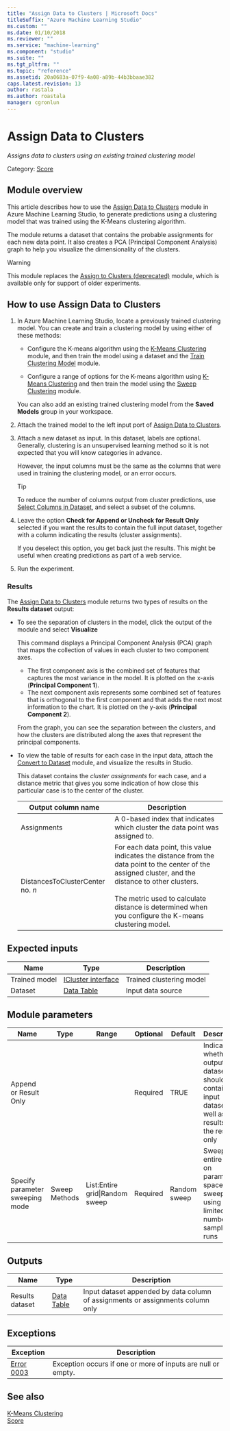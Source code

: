 ```yaml
---
title: "Assign Data to Clusters | Microsoft Docs"
titleSuffix: "Azure Machine Learning Studio"
ms.custom: ""
ms.date: 01/10/2018
ms.reviewer: ""
ms.service: "machine-learning"
ms.component: "studio"
ms.suite: ""
ms.tgt_pltfrm: ""
ms.topic: "reference"
ms.assetid: 20a0683a-07f9-4a08-a89b-44b3bbaae382
caps.latest.revision: 13
author: rastala
ms.author: roastala 
manager: cgronlun
---
```

# Assign Data to Clusters

*Assigns data to clusters using an existing trained clustering model*  

Category: [Score](machine-learning-score.md)  

## Module overview  

This article describes how to use the [Assign Data to Clusters](assign-data-to-clusters.md) module in Azure Machine Learning Studio, to generate predictions using a clustering model that was trained using the K-Means clustering algorithm.

The module returns a dataset that contains the probable assignments for each new data point. It also creates a PCA (Principal Component Analysis) graph to help you visualize the dimensionality of the clusters.

> [!WARNING]
> This module replaces the [Assign to Clusters (deprecated)](assign-to-clusters-deprecated.md) module, which is available only for support of older experiments.

## How to use Assign Data to Clusters
  
1.  In Azure Machine Learning Studio, locate a previously trained clustering model. You can create and train a clustering model by using either of these methods:  
  
    - Configure the K-means algorithm using the [K-Means Clustering](k-means-clustering.md) module, and then train the model using a dataset and the [Train Clustering Model](train-clustering-model.md) module.  
  
    - Configure a range of options for the K-means algorithm using [K-Means Clustering](k-means-clustering.md) and then train the model using the [Sweep Clustering](sweep-clustering.md) module.
  
    You can also add an existing trained clustering model from the **Saved Models** group in your workspace.

2. Attach the trained model to the left input port of [Assign Data to Clusters](assign-data-to-clusters.md).  

3. Attach a new dataset as input. In this dataset, labels are optional. Generally, clustering is an unsupervised learning method so it is not expected that you will know categories in advance.

    However, the input columns must be the same as the columns that were used in training the clustering model, or an error occurs.

    > [!TIP]
    > To reduce the number of columns output from cluster predictions, use [Select Columns in Dataset](select-columns-in-dataset.md), and select a subset of the columns. 
    
4. Leave the option **Check for Append or Uncheck for Result Only** selected if you want the results to contain the full input dataset, together with a column indicating the results (cluster assignments).
  
    If you deselect this option, you get back just the results. This might be useful when creating predictions as part of a web service.
  
5.  Run the experiment.  
  
### Results

The [Assign Data to Clusters](assign-data-to-clusters.md) module returns two types of results on the **Results dataset** output:
  
+ To see the separation of clusters in the model, click the output of the module and select **Visualize**

    This command displays a Principal Component Analysis (PCA) graph that maps the collection of values in each cluster to two component axes.
    
    + The first component axis is the combined set of features that captures the most variance in the model. It  is plotted on the x-axis (**Principal Component 1**). 
    + The next component axis represents some combined set of features  that is orthogonal to the first component and that adds the next most information to the chart. It is plotted on the y-axis (**Principal Component 2**). 

    From the graph, you can see the separation between the clusters, and how the clusters are distributed along the axes that represent the principal components.
  
+ To view the table of results for each case in the input data, attach the [Convert to Dataset](convert-to-dataset.md) module, and visualize the results in  Studio.  
  
    This dataset contains the *cluster assignments* for each case, and a distance metric that gives you some indication of how close this particular case is to the center of the cluster.  
  
    |Output column name|Description|  
    |------------------------|-----------------|  
    |Assignments|A 0-based index that indicates which cluster the data point was assigned to.|  
    |DistancesToClusterCenter no. *n*|For each data point, this value indicates the distance from the data point to the center of the assigned cluster, and the distance to other clusters.<br /><br /> The metric used to calculate distance is determined when you configure the K-means clustering model.|  
  
## Expected inputs  

|Name|Type|Description|  
|----------|----------|-----------------|  
|Trained model|[ICluster interface](icluster-interface.md)|Trained clustering model|  
|Dataset|[Data Table](data-table.md)|Input data source|  
  
## Module parameters  

|Name|Type|Range|Optional|Default|Description|  
|----------|----------|-----------|--------------|-------------|-----------------|  
|Append or Result Only|||Required|TRUE|Indicate whether the output dataset should contain the input dataset as well as the results, or the results only|  
|Specify parameter sweeping mode|Sweep Methods|List:Entire grid&#124;Random sweep|Required|Random sweep|Sweep entire grid on parameter space, or sweep with using a limited number of sample runs|  
  
## Outputs  

|Name|Type|Description|  
|----------|----------|-----------------|  
|Results dataset|[Data Table](data-table.md)|Input dataset appended by data column of assignments or assignments column only|  

## Exceptions  

|Exception|Description|  
|---------------|-----------------|  
|[Error 0003](errors/error-0003.md)|Exception occurs if one or more of inputs are null or empty.|  
  
## See also

 [K-Means Clustering](k-means-clustering.md)   
 [Score](machine-learning-score.md)   
